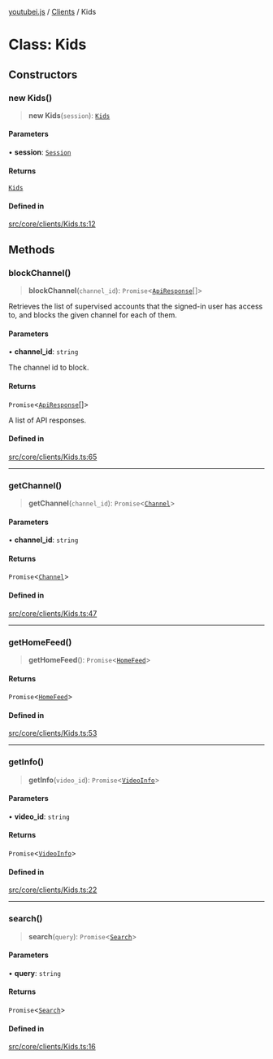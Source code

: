 [youtubei.js](../../../README.md) / [Clients](../README.md) / Kids

# Class: Kids

## Constructors

### new Kids()

> **new Kids**(`session`): [`Kids`](Kids.md)

#### Parameters

• **session**: [`Session`](../../../classes/Session.md)

#### Returns

[`Kids`](Kids.md)

#### Defined in

[src/core/clients/Kids.ts:12](https://github.com/LuanRT/YouTube.js/blob/fc5571629eca037af7de03f4b903da6add1f300b/src/core/clients/Kids.ts#L12)

## Methods

### blockChannel()

> **blockChannel**(`channel_id`): `Promise`\<[`ApiResponse`](../../../interfaces/ApiResponse.md)[]\>

Retrieves the list of supervised accounts that the signed-in user has
access to, and blocks the given channel for each of them.

#### Parameters

• **channel\_id**: `string`

The channel id to block.

#### Returns

`Promise`\<[`ApiResponse`](../../../interfaces/ApiResponse.md)[]\>

A list of API responses.

#### Defined in

[src/core/clients/Kids.ts:65](https://github.com/LuanRT/YouTube.js/blob/fc5571629eca037af7de03f4b903da6add1f300b/src/core/clients/Kids.ts#L65)

***

### getChannel()

> **getChannel**(`channel_id`): `Promise`\<[`Channel`](../../YTKids/classes/Channel.md)\>

#### Parameters

• **channel\_id**: `string`

#### Returns

`Promise`\<[`Channel`](../../YTKids/classes/Channel.md)\>

#### Defined in

[src/core/clients/Kids.ts:47](https://github.com/LuanRT/YouTube.js/blob/fc5571629eca037af7de03f4b903da6add1f300b/src/core/clients/Kids.ts#L47)

***

### getHomeFeed()

> **getHomeFeed**(): `Promise`\<[`HomeFeed`](../../YTKids/classes/HomeFeed.md)\>

#### Returns

`Promise`\<[`HomeFeed`](../../YTKids/classes/HomeFeed.md)\>

#### Defined in

[src/core/clients/Kids.ts:53](https://github.com/LuanRT/YouTube.js/blob/fc5571629eca037af7de03f4b903da6add1f300b/src/core/clients/Kids.ts#L53)

***

### getInfo()

> **getInfo**(`video_id`): `Promise`\<[`VideoInfo`](../../YTKids/classes/VideoInfo.md)\>

#### Parameters

• **video\_id**: `string`

#### Returns

`Promise`\<[`VideoInfo`](../../YTKids/classes/VideoInfo.md)\>

#### Defined in

[src/core/clients/Kids.ts:22](https://github.com/LuanRT/YouTube.js/blob/fc5571629eca037af7de03f4b903da6add1f300b/src/core/clients/Kids.ts#L22)

***

### search()

> **search**(`query`): `Promise`\<[`Search`](../../YTKids/classes/Search.md)\>

#### Parameters

• **query**: `string`

#### Returns

`Promise`\<[`Search`](../../YTKids/classes/Search.md)\>

#### Defined in

[src/core/clients/Kids.ts:16](https://github.com/LuanRT/YouTube.js/blob/fc5571629eca037af7de03f4b903da6add1f300b/src/core/clients/Kids.ts#L16)
